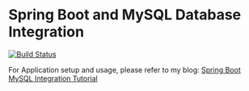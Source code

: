 # Spring Boot and MySQL Database Integration

[![Build Status](https://travis-ci.org/ajtechdeveloper/SpringBootMySQL.svg?branch=master)](https://travis-ci.org/ajtechdeveloper/SpringBootMySQL)

For Application setup and usage, please refer to my blog: [Spring Boot MySQL Integration Tutorial](http://softwaredevelopercentral.blogspot.com/2017/08/spring-boot-mysql-integration-tutorial.html)
